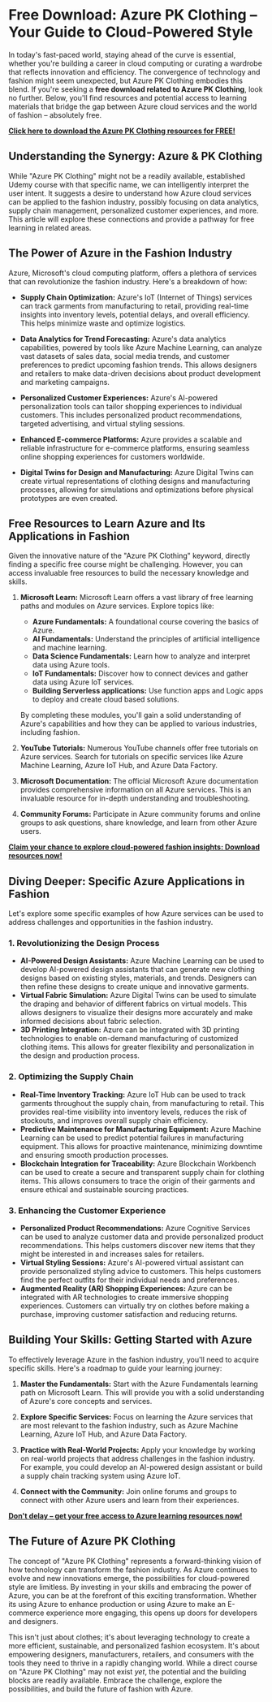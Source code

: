 # Free Download: Azure PK Clothing – Your Guide to Cloud-Powered Style

In today's fast-paced world, staying ahead of the curve is essential, whether you're building a career in cloud computing or curating a wardrobe that reflects innovation and efficiency. The convergence of technology and fashion might seem unexpected, but Azure PK Clothing embodies this blend. If you're seeking a **free download related to Azure PK Clothing**, look no further. Below, you'll find resources and potential access to learning materials that bridge the gap between Azure cloud services and the world of fashion – absolutely free.

[**Click here to download the Azure PK Clothing resources for FREE!**](https://udemywork.com/azure-pk-clothing)

## Understanding the Synergy: Azure & PK Clothing

While "Azure PK Clothing" might not be a readily available, established Udemy course with that specific name, we can intelligently interpret the user intent. It suggests a desire to understand how Azure cloud services can be applied to the fashion industry, possibly focusing on data analytics, supply chain management, personalized customer experiences, and more. This article will explore these connections and provide a pathway for free learning in related areas.

## The Power of Azure in the Fashion Industry

Azure, Microsoft's cloud computing platform, offers a plethora of services that can revolutionize the fashion industry. Here's a breakdown of how:

*   **Supply Chain Optimization:** Azure's IoT (Internet of Things) services can track garments from manufacturing to retail, providing real-time insights into inventory levels, potential delays, and overall efficiency. This helps minimize waste and optimize logistics.

*   **Data Analytics for Trend Forecasting:** Azure's data analytics capabilities, powered by tools like Azure Machine Learning, can analyze vast datasets of sales data, social media trends, and customer preferences to predict upcoming fashion trends. This allows designers and retailers to make data-driven decisions about product development and marketing campaigns.

*   **Personalized Customer Experiences:** Azure's AI-powered personalization tools can tailor shopping experiences to individual customers. This includes personalized product recommendations, targeted advertising, and virtual styling sessions.

*   **Enhanced E-commerce Platforms:** Azure provides a scalable and reliable infrastructure for e-commerce platforms, ensuring seamless online shopping experiences for customers worldwide.

*   **Digital Twins for Design and Manufacturing:** Azure Digital Twins can create virtual representations of clothing designs and manufacturing processes, allowing for simulations and optimizations before physical prototypes are even created.

## Free Resources to Learn Azure and Its Applications in Fashion

Given the innovative nature of the "Azure PK Clothing" keyword, directly finding a specific free course might be challenging. However, you can access invaluable free resources to build the necessary knowledge and skills.

1.  **Microsoft Learn:** Microsoft Learn offers a vast library of free learning paths and modules on Azure services. Explore topics like:

    *   **Azure Fundamentals:** A foundational course covering the basics of Azure.
    *   **AI Fundamentals:** Understand the principles of artificial intelligence and machine learning.
    *   **Data Science Fundamentals:** Learn how to analyze and interpret data using Azure tools.
    *   **IoT Fundamentals:** Discover how to connect devices and gather data using Azure IoT services.
    *   **Building Serverless applications:** Use function apps and Logic apps to deploy and create cloud based solutions.

    By completing these modules, you'll gain a solid understanding of Azure's capabilities and how they can be applied to various industries, including fashion.

2.  **YouTube Tutorials:** Numerous YouTube channels offer free tutorials on Azure services. Search for tutorials on specific services like Azure Machine Learning, Azure IoT Hub, and Azure Data Factory.

3.  **Microsoft Documentation:** The official Microsoft Azure documentation provides comprehensive information on all Azure services. This is an invaluable resource for in-depth understanding and troubleshooting.

4.  **Community Forums:** Participate in Azure community forums and online groups to ask questions, share knowledge, and learn from other Azure users.

[**Claim your chance to explore cloud-powered fashion insights: Download resources now!**](https://udemywork.com/azure-pk-clothing)

## Diving Deeper: Specific Azure Applications in Fashion

Let's explore some specific examples of how Azure services can be used to address challenges and opportunities in the fashion industry.

### 1. Revolutionizing the Design Process

*   **AI-Powered Design Assistants:** Azure Machine Learning can be used to develop AI-powered design assistants that can generate new clothing designs based on existing styles, materials, and trends. Designers can then refine these designs to create unique and innovative garments.
*   **Virtual Fabric Simulation:** Azure Digital Twins can be used to simulate the draping and behavior of different fabrics on virtual models. This allows designers to visualize their designs more accurately and make informed decisions about fabric selection.
*   **3D Printing Integration:** Azure can be integrated with 3D printing technologies to enable on-demand manufacturing of customized clothing items. This allows for greater flexibility and personalization in the design and production process.

### 2. Optimizing the Supply Chain

*   **Real-Time Inventory Tracking:** Azure IoT Hub can be used to track garments throughout the supply chain, from manufacturing to retail. This provides real-time visibility into inventory levels, reduces the risk of stockouts, and improves overall supply chain efficiency.
*   **Predictive Maintenance for Manufacturing Equipment:** Azure Machine Learning can be used to predict potential failures in manufacturing equipment. This allows for proactive maintenance, minimizing downtime and ensuring smooth production processes.
*   **Blockchain Integration for Traceability:** Azure Blockchain Workbench can be used to create a secure and transparent supply chain for clothing items. This allows consumers to trace the origin of their garments and ensure ethical and sustainable sourcing practices.

### 3. Enhancing the Customer Experience

*   **Personalized Product Recommendations:** Azure Cognitive Services can be used to analyze customer data and provide personalized product recommendations. This helps customers discover new items that they might be interested in and increases sales for retailers.
*   **Virtual Styling Sessions:** Azure's AI-powered virtual assistant can provide personalized styling advice to customers. This helps customers find the perfect outfits for their individual needs and preferences.
*   **Augmented Reality (AR) Shopping Experiences:** Azure can be integrated with AR technologies to create immersive shopping experiences. Customers can virtually try on clothes before making a purchase, improving customer satisfaction and reducing returns.

## Building Your Skills: Getting Started with Azure

To effectively leverage Azure in the fashion industry, you'll need to acquire specific skills. Here's a roadmap to guide your learning journey:

1.  **Master the Fundamentals:** Start with the Azure Fundamentals learning path on Microsoft Learn. This will provide you with a solid understanding of Azure's core concepts and services.

2.  **Explore Specific Services:** Focus on learning the Azure services that are most relevant to the fashion industry, such as Azure Machine Learning, Azure IoT Hub, and Azure Data Factory.

3.  **Practice with Real-World Projects:** Apply your knowledge by working on real-world projects that address challenges in the fashion industry. For example, you could develop an AI-powered design assistant or build a supply chain tracking system using Azure IoT.

4.  **Connect with the Community:** Join online forums and groups to connect with other Azure users and learn from their experiences.

[**Don't delay – get your free access to Azure learning resources now!**](https://udemywork.com/azure-pk-clothing)

## The Future of Azure PK Clothing

The concept of "Azure PK Clothing" represents a forward-thinking vision of how technology can transform the fashion industry. As Azure continues to evolve and new innovations emerge, the possibilities for cloud-powered style are limitless. By investing in your skills and embracing the power of Azure, you can be at the forefront of this exciting transformation. Whether its using Azure to enhance production or using Azure to make an E-commerce experience more engaging, this opens up doors for developers and designers.

This isn't just about clothes; it's about leveraging technology to create a more efficient, sustainable, and personalized fashion ecosystem. It's about empowering designers, manufacturers, retailers, and consumers with the tools they need to thrive in a rapidly changing world. While a direct course on "Azure PK Clothing" may not exist *yet*, the potential and the building blocks are readily available. Embrace the challenge, explore the possibilities, and build the future of fashion with Azure.
